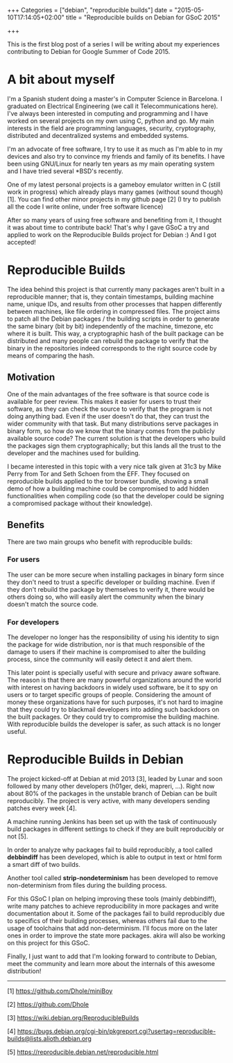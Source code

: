 +++
Categories = ["debian", "reproducible builds"]
date = "2015-05-10T17:14:05+02:00"
title = "Reproducible builds on Debian for GSoC 2015"

+++

This is the first blog post of a series I will be writing about my experiences contributing to Debian for Google Summer of Code 2015.

# A bit about myself
I'm a Spanish student doing a master's in Computer Science in Barcelona. I graduated on Electrical Engineering (we call it Telecommunications here). I've always been interested in computing and programming and I have worked on several projects on my own using C, python and go. My main interests in the field are programming languages, security, cryptography, distributed and decentralized systems and embedded systems.

I'm an advocate of free software, I try to use it as much as I'm able to in my devices and also try to convince my friends and family of its benefits. I have been using GNU/Linux for nearly ten years as my main operating system and I have tried several *BSD's recently.

One of my latest personal projects is a gameboy emulator written in C (still work in progress) which already plays many games (without sound though) [1]. You can find other minor projects in my github page \[2\] (I try to publish all the code I write online, under free software licence)

After so many years of using free software and benefiting from it, I thought it was about time to contribute back! That's why I gave GSoC a try and applied to work on the Reproducible Builds project for Debian :) And I got accepted!

# Reproducible Builds
The idea behind this project is that currently many packages aren't built in a reproducible manner; that is, they contain timestamps, building machine name, unique IDs, and results from other processes that happen differently between machines, like file ordering in compressed files. The project aims to patch all the Debian packages / the building scripts in order to generate the same binary (bit by bit) independently of the machine, timezone, etc where it is built. This way, a cryptographic hash of the built package can be distributed and many people can rebuild the package to verify that the binary in the repositories indeed corresponds to the right source code by means of comparing the hash.

## Motivation
One of the main advantages of the free software is that source code is available for peer review. This makes it easier for users to trust their software, as they can check the source to verify that the program is not doing anything bad. Even if the user doesn't do that, they can trust the wider community with that task. But many distributions serve packages in binary form, so how do we know that the binary comes from the publicly available source code? The current solution is that the developers who build the packages sign them cryptographically; but this lands all the trust to the developer and the machines used for building.

I became interested in this topic with a very nice talk given at 31c3 by Mike Perry from Tor and Seth Schoen from the EFF. They focused on reproducible builds applied to the tor browser bundle, showing a small demo of how a building machine could be compromised to add hidden functionalities when compiling code (so that the developer could be signing a compromised package without their knowledge).

## Benefits
There are two main groups who benefit with reproducible builds:

### For users
The user can be more secure when installing packages in binary form since they don't need to trust a specific developer or building machine. Even if they don't rebuild the package by themselves to verify it, there would be others doing so, who will easily alert the community when the binary doesn't match the source code.

### For developers
The developer no longer has the responsibility of using his identity to sign the package for wide distribution, nor is that much responsible of the damage to users if their machine is compromised to alter the building process, since the community will easily detect it and alert them. 

This later point is specially useful with secure and privacy aware software. The reason is that there are many powerful organizations around the world with interest on having backdoors in widely used software, be it to spy on users or to target specific groups of people. Considering the amount of money these organizations have for such purposes, it's not hard to imagine that they could try to blackmail developers into adding such backdoors on the built packages. Or they could try to compromise the building machine. With reproducible builds the developer is safer, as such attack is no longer useful.

# Reproducible Builds in Debian
The project kicked-off at Debian at mid 2013 [3], leaded by Lunar and soon followed by many other developers (h01ger, deki, mapreri, ...). Right now about 80% of the packages in the unstable branch of Debian can be built reproducibly. The project is very active, with many developers sending patches every week [4]. 

A machine running Jenkins has been set up with the task of continuously build packages in different settings to check if they are built reproducibly or not [5].

In order to analyze why packages fail to build reproducibly, a tool called **debbindiff** has been developed, which is able to output in text or html form a smart diff of two builds. 

Another tool called **strip-nondeterminism** has been developed to remove non-determinism from files during the building process.

For this GSoC I plan on helping improving these tools (mainly debbindiff), write many patches to achieve reproducibility in more packages and write documentation about it. Some of the packages fail to build reproducibly due to specifics of their building processes, whereas others fail due to the usage of toolchains that add non-determinism. I'll focus more on the later ones in order to improve the state more packages. akira will also be working on this project for this GSoC.

Finally, I just want to add that I'm looking forward to contribute to Debian, meet the community and learn more about the internals of this awesome distribution!

---

[1] https://github.com/Dhole/miniBoy

[2] https://github.com/Dhole

[3] https://wiki.debian.org/ReproducibleBuilds

[4] https://bugs.debian.org/cgi-bin/pkgreport.cgi?usertag=reproducible-builds@lists.alioth.debian.org

[5] https://reproducible.debian.net/reproducible.html
